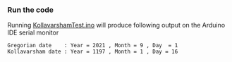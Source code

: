 ### Run the code

Running [KollavarshamTest.ino](KollavarshamTest.ino)  will produce following output on the Arduino IDE serial monitor

    Gregorian date    : Year = 2021 , Month = 9 , Day  = 1
    Kollavarsham date : Year = 1197 , Month = 1 , Day = 16

